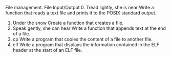 File management. File Input/Output
0. Tread lightly, she is near
Write a function that reads a text file and prints it to the POSIX standard output.
1. Under the snow
Create a function that creates a file.
2.  Speak gently, she can hear
Write a function that appends text at the end of a file.
3. cp
Write a program that copies the content of a file to another file.
4. elf
Write a program that displays the information contained in the ELF header at the start of an ELF file.
